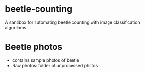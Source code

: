 # beetle-counting
A sandbox for automating beetle counting with image classification algorithms

# Beetle photos
- contains sample photos of beetle
- Raw photos: folder of unprocessed photos 
